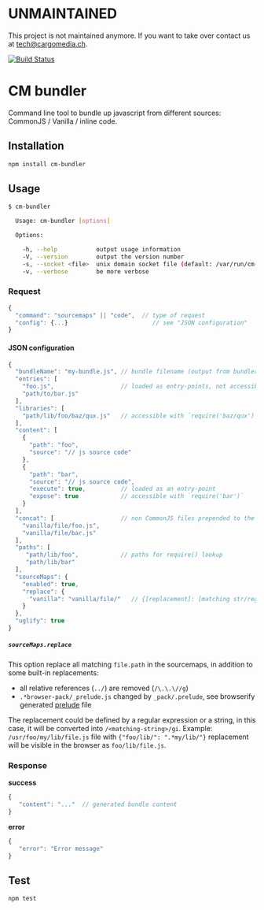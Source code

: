 UNMAINTAINED
============
This project is not maintained anymore.
If you want to take over contact us at tech@cargomedia.ch.

[![Build Status](https://travis-ci.org/cargomedia/cm-bundler.svg?branch=master)][travis]

CM bundler
==========

Command line tool to bundle up javascript from different sources: CommonJS / Vanilla / inline code.


Installation
------------

```bash
npm install cm-bundler
```

Usage
-----

```bash
$ cm-bundler

  Usage: cm-bundler [options]

  Options:

    -h, --help           output usage information
    -V, --version        output the version number
    -s, --socket <file>  unix domain socket file (default: /var/run/cm-bundler.sock)
    -v, --verbose        be more verbose
```

### Request

```js
{
  "command": "sourcemaps" || "code",  // type of request
  "config": {...}                        // see "JSON configuration"
}
```

#### JSON configuration

```js
{
  "bundleName": "my-bundle.js", // bundle filename (output from bundler pipe)  
  "entries": [
    "foo.js",                   // loaded as entry-points, not accessible from the global scope    
    "path/to/bar.js"
  ],
  "libraries": [         
    "path/lib/foo/baz/qux.js"   // accessible with `require('baz/qux')` (see "paths")
  ],
  "content": [
    {
      "path": "foo",           
      "source": "// js source code"
    },
    {
      "path": "bar", 
      "source": "// js source code",
      "execute": true,          // loaded as an entry-point 
      "expose": true            // accessible with `require('bar')`
    }
  ],
  "concat": [                   // non CommonJS files prepended to the bundle
    "vanilla/file/foo.js",
    "vanilla/file/bar.js"
  ],
  "paths": [
     "path/lib/foo",            // paths for require() lookup
     "path/lib/bar"
  ],
  "sourceMaps": {
    "enabled": true,
    "replace": {
      "vanilla": "vanilla/file/"   // {[replacement]: [matching str/regex]} replace source paths in the sourcemaps 
    }
  },       
  "uglify": true             
}
```

##### `sourceMaps.replace`

This option replace all matching `file.path` in the sourcemaps, in addition to some built-in replacements:
- all relative references (`../`) are removed (`/\.\.\//g`)
- `.*browser-pack/_prelude.js` changed by `_pack/.prelude`, see browserify generated [prelude][b-prelude] file

The replacement could be defined by a regular expression or a string, in this case, it will be converted into `/<matching-string>/gi`.
Example: `/usr/foo/my/lib/file.js` file with `{"foo/lib/": ".*my/lib/"}` replacement will be visible in the browser as `foo/lib/file.js`.


### Response

**success**
```js
{
   "content": "..."  // generated bundle content
}
```

**error**
```js
{
   "error": "Error message"
}
```


Test
----

```bash
npm test
```


 [travis]: https://travis-ci.org/cargomedia/cm-bundler
 [b-prelude]: https://github.com/substack/browser-pack
